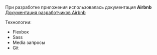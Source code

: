 При разработке приложения использовалась документация **Airbnb**
[Документация разработчиков Airbnb](https://github.com/airbnb/css)

Технологии:
* Flexbox
* Sass
* Media запросы
* Git